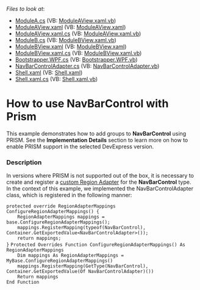 <!-- default file list -->
*Files to look at*:

* [ModuleA.cs](./CS/NavBarAndPrism.ModuleA/ModuleA.cs) (VB: [ModuleAView.xaml.vb](./VB/NavBarAndPrism.ModuleA/ModuleAView.xaml.vb))
* [ModuleAView.xaml](./CS/NavBarAndPrism.ModuleA/ModuleAView.xaml) (VB: [ModuleAView.xaml](./VB/NavBarAndPrism.ModuleA/ModuleAView.xaml))
* [ModuleAView.xaml.cs](./CS/NavBarAndPrism.ModuleA/ModuleAView.xaml.cs) (VB: [ModuleAView.xaml.vb](./VB/NavBarAndPrism.ModuleA/ModuleAView.xaml.vb))
* [ModuleB.cs](./CS/NavBarAndPrism.ModuleB/ModuleB.cs) (VB: [ModuleBView.xaml.vb](./VB/NavBarAndPrism.ModuleB/ModuleBView.xaml.vb))
* [ModuleBView.xaml](./CS/NavBarAndPrism.ModuleB/ModuleBView.xaml) (VB: [ModuleBView.xaml](./VB/NavBarAndPrism.ModuleB/ModuleBView.xaml))
* [ModuleBView.xaml.cs](./CS/NavBarAndPrism.ModuleB/ModuleBView.xaml.cs) (VB: [ModuleBView.xaml.vb](./VB/NavBarAndPrism.ModuleB/ModuleBView.xaml.vb))
* [Bootstrapper.WPF.cs](./CS/NavBarAndPrism/Bootstrapper.WPF.cs) (VB: [Bootstrapper.WPF.vb](./VB/NavBarAndPrism/Bootstrapper.WPF.vb))
* [NavBarControlAdapter.cs](./CS/NavBarAndPrism/NavBarControlAdapter.cs) (VB: [NavBarControlAdapter.vb](./VB/NavBarAndPrism/NavBarControlAdapter.vb))
* [Shell.xaml](./CS/NavBarAndPrism/Shell.xaml) (VB: [Shell.xaml](./VB/NavBarAndPrism/Shell.xaml))
* [Shell.xaml.cs](./CS/NavBarAndPrism/Shell.xaml.cs) (VB: [Shell.xaml.vb](./VB/NavBarAndPrism/Shell.xaml.vb))
<!-- default file list end -->
# How to use NavBarControl with Prism


<p>This example demonstrates how to add groups to <strong>NavBarControl</strong> using PRISM. See the <strong>Implementation Details</strong> section to learn more on how to enable PRISM support in the selected DevExpress version.</p>


<h3>Description</h3>

<p>In versions where PRISM is not supported out of the box, it is necessary to create and register a <a href="https://msdn.microsoft.com/en-us/library/ff921129.aspx">custom Region Adapter</a> for the <strong>NavBarControl</strong> type.<br>In the context of this example, we implemented the NavBarControlAdapter class, which is registered in the following manner:</p>
<code lang="cs">protected override RegionAdapterMappings ConfigureRegionAdapterMappings() {
    RegionAdapterMappings mappings = base.ConfigureRegionAdapterMappings();
    mappings.RegisterMapping(typeof(NavBarControl), Container.GetExportedValue&lt;NavBarControlAdapter&gt;());
    return mappings;
}</code>
<code lang="vb">Protected Overrides Function ConfigureRegionAdapterMappings() As RegionAdapterMappings
	Dim mappings As RegionAdapterMappings = MyBase.ConfigureRegionAdapterMappings()
	mappings.RegisterMapping(GetType(NavBarControl), Container.GetExportedValue(Of NavBarControlAdapter)())
	Return mappings
End Function</code>

<br/>


